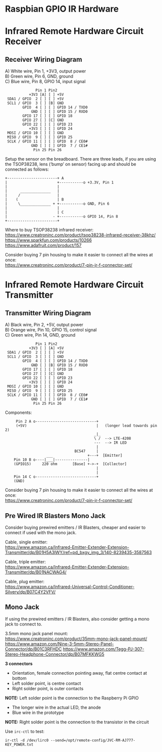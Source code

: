 # Raspbian GPIO IR Hardware

# Infrared Remote Hardware Circuit Receiver

## Receiver Wiring Diagram

A) White wire, Pin 1, +3V3,    output power  
B) Green wire, Pin 6, GND,     ground  
C) Blue wire,  Pin 8, GPIO 14, input signal  

```
              Pin 1 Pin2
           +3V3 [A] [ ] +5V
 SDA1 / GPIO  2 [ ] [ ] +5V
 SCL1 / GPIO  3 [ ] [B] GND
        GPIO  4 [ ] [ ] GPIO 14 / TXD0
            GND [ ] [ ] GPIO 15 / RXD0
        GPIO 17 [ ] [ ] GPIO 18
        GPIO 27 [ ] [C] GND
        GPIO 22 [ ] [ ] GPIO 23
           +3V3 [ ] [ ] GPIO 24
 MOSI / GPIO 10 [ ] [ ] GND
 MISO / GPIO  9 [ ] [ ] GPIO 25
 SCLK / GPIO 11 [ ] [ ] GPIO  8 / CE0#
            GND [ ] [ ] GPIO  7 / CE1#
             Pin 25 Pin 26
```

Setup the sensor on the breadboard. There are three leads, if you are using the TSOP38238, lens (‘bump’ on sensor) facing up and should be connected as follows:

```
+-----------------------+ A
|                       +-----------o +3.3V, Pin 1
|                       |						
|      ______________   |
|     /                 |
|    (                  | B  
|     \______________ + +-----------o GND, Pin 6
|                       |
|                       | C
|                     - +-----------o GPIO 14, Pin 8
+-----------------------+
```

Where to buy TSOP38238 infrared receiver:  
https://www.creatroninc.com/product/tsop38238-infrared-receiver-38khz/  
https://www.sparkfun.com/products/10266  
https://www.adafruit.com/product/157  

Consider buying 7 pin housing to make it easier to connect all the wires at once:   
https://www.creatroninc.com/product/7-pin-jr-f-connector-set/  


# Infrared Remote Hardware Circuit Transmitter

## Transmitter Wiring Diagram

A) Black wire,  Pin 2,  +5V,     output power  
B) Orange wire, Pin 10, GPIO 15, control signal  
C) Green wire,  Pin 14, GND,     ground  

```
              Pin 1 Pin2
           +3V3 [ ] [A] +5V
 SDA1 / GPIO  2 [ ] [ ] +5V
 SCL1 / GPIO  3 [ ] [ ] GND
        GPIO  4 [ ] [ ] GPIO 14 / TXD0
            GND [ ] [B] GPIO 15 / RXD0
        GPIO 17 [ ] [ ] GPIO 18
        GPIO 27 [ ] [C] GND
        GPIO 22 [ ] [ ] GPIO 23
           +3V3 [ ] [ ] GPIO 24
 MOSI / GPIO 10 [ ] [ ] GND
 MISO / GPIO  9 [ ] [ ] GPIO 25
 SCLK / GPIO 11 [ ] [ ] GPIO  8 / CE0#
            GND [ ] [ ] GPIO  7 / CE1#
             Pin 25 Pin 26
```

Components:  

```
     Pin 2 A o----------------------------+
     (+5V)                                |   (longer lead towards pin 2)
                                         _|_
                                         \ /  --> LTE-4208
                                         ---  --> IR LED
                                          |
                                BC547     |
                   ___                +---+  [Emitter]
    Pin 10 B o----|___|---------------|
    (GPIO15)     220 ohm       [Base] +->-+  [Collector]
                                          |
                                          |
    Pin 14 C o----------------------------+                                    
    (GND)
```  

Consider buying 7 pin housing to make it easier to connect all the wires at once:   
https://www.creatroninc.com/product/7-pin-jr-f-connector-set/  


## Pre Wired IR Blasters Mono Jack

Consider buying prewired emitters / IR Blasters, cheaper and easier to connect if used with the mono jack.

Cable, single emitter:  
https://www.amazon.ca/Infrared-Emitter-Extender-Extension-Transmitter/dp/B01H5A3IWY/ref=pd_bxgy_img_3/140-8239435-3587563

Cable, triple emitter:  
https://www.amazon.ca/Infrared-Emitter-Extender-Extension-Transmitter/dp/B01NACWAG4/

Cable, plug emitter:  
https://www.amazon.ca/Infrared-Universal-Control-Conditioner-Silvery/dp/B07C4Y2VFV/


## Mono Jack

If using the prewired emitters / IR Blasters, also consider getting a mono jack to connect to.

3.5mm mono jack panel mount:  
https://www.creatroninc.com/product/35mm-mono-jack-panel-mount/
https://www.amazon.com/Nine-3-5mm-Stereo-Panel-Connector/dp/B01C3RFHDC
https://www.amazon.com/Tegg-PJ-307-Stereo-Headphone-Connector/dp/B07MFKKWG5

**3 connectors**  
- Orientation, female connection pointing away, flat centre contact at bottom  
- Left solder point, is centre contact   
- Right solder point, is outer contacts  

**NOTE:** Left solder point is the connection to the Raspberry Pi GPIO  
- The longer wire in the actual LED, the anode  
- Blue wire in the prototype  

**NOTE:** Right solder point is the connection to the transistor in the circuit  


Use `irc-ctl` to test:

```
ir-ctl -d /dev/lirc0 --send=/opt/remote-config/JVC-RM-AJ777-KEY_POWER.txt
```









